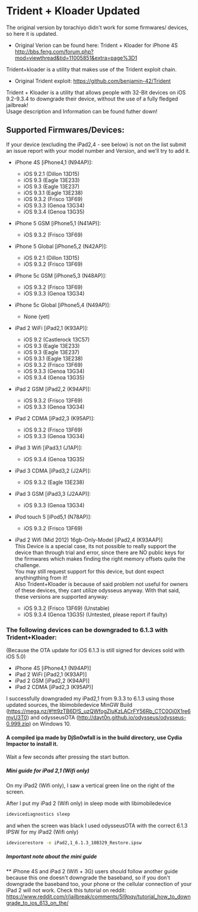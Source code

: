 # Trident + Kloader Updated 

The original version by torachiyo didn't work for some firmwares/ devices, so here it is updated.  
* Original Verion can be found here: Trident + Kloader for iPhone 4S http://bbs.feng.com/forum.php?mod=viewthread&tid=11005851&extra=page%3D1  

Trident+kloader is a utility that makes use of the Trident exploit chain.  
* Original Trident exploit: https://github.com/benjamin-42/Trident  

Trident + Kloader is a utility that allows people with 32-Bit devices on iOS 9.2-9.3.4 to downgrade their device, without the use of a fully fledged jailbreak!  
Usage description and Information can be found futher down!  


## Supported Firmwares/Devices:
If your device (excluding the iPad2,4 - see below) is not on the list submit an issue report with your model number and Version, and we'll try to add it.

* iPhone 4S [iPhone4,1 (N94AP)]:
  * iOS 9.2.1 (Dillon 13D15)
  * iOS 9.3 (Eagle 13E233)
  * iOS 9.3 (Eagle 13E237)  
  * iOS 9.3.1 (Eagle 13E238)
  * iOS 9.3.2 (Frisco 13F69)
  * iOS 9.3.3 (Genoa 13G34)
  * iOS 9.3.4 (Genoa 13G35)

* iPhone 5 GSM [iPhone5,1 (N41AP)]:
  * iOS 9.3.2 (Frisco 13F69)

* iPhone 5 Global [iPhone5,2 (N42AP)]:
  * iOS 9.2.1 (Dillon 13D15)
  * iOS 9.3.2 (Frisco 13F69)

* iPhone 5c GSM [iPhone5,3 (N48AP)]:
  * iOS 9.3.2 (Frisco 13F69)
  * iOS 9.3.3 (Genoa 13G34)

* iPhone 5c Global [iPhone5,4 (N49AP)]:
  * None (yet)

* iPad 2 WiFi [iPad2,1 (K93AP)]:
  * iOS 9.2 (Castlerock 13C57)
  * iOS 9.3 (Eagle 13E233)
  * iOS 9.3 (Eagle 13E237)
  * iOS 9.3.1 (Eagle 13E238)
  * iOS 9.3.2 (Frisco 13F69)
  * iOS 9.3.3 (Genoa 13G34)
  * iOS 9.3.4 (Genoa 13G35)

* iPad 2 GSM [iPad2,2 (K94AP)]:
  * iOS 9.3.2 (Frisco 13F69)
  * iOS 9.3.3 (Genoa 13G34)

* iPad 2 CDMA [iPad2,3 (K95AP)]:
  * iOS 9.3.2 (Frisco 13F69)
  * iOS 9.3.3 (Genoa 13G34)

* iPad 3 Wifi [iPad3,1 (J1AP)]:
  * iOS 9.3.4 (Genoa 13G35)

* iPad 3 CDMA [iPad3,2 (J2AP)]:
  * iOS 9.3.2 (Eagle 13E238)

* iPad 3 GSM [iPad3,3 (J2AAP)]:
  * iOS 9.3.3 (Genoa 13G34)

* iPod touch 5 [iPod5,1 (N78AP)]:
  * iOS 9.3.2 (Frisco 13F69)

* iPad 2 Wifi (Mid 2012) 16gb-Only-Model [iPad2,4 (K93AAP)]  
    This Device is a special case, its not possible to really support the device than through trial and error, since there are NO public keys for the firmwares which makes finding the right memory offsets quite the challenge.  
    You may still request support for this device, but dont expect anythingthing from it!  
    Also Trident+Kloader is because of said problem not useful for owners of these devices, they cant utilize odysseus anyway.
   With that said, these versions are supported anyway:
  * iOS 9.3.2 (Frisco 13F69) (Unstable)
  * iOS 9.3.4 (Genoa 13G35) (Untested, please report if faulty)

 
### The following devices can be downgraded to 6.1.3 with Trident+Kloader:
(Because the OTA update for iOS 6.1.3 is still signed for devices sold with iOS 5.0)

* iPhone 4S [iPhone4,1 (N94AP)]
* iPad 2 WiFi [iPad2,1 (K93AP)]
* iPad 2 GSM [iPad2,2 (K94AP)]
* iPad 2 CDMA [iPad2,3 (K95AP)]

I successfully downgraded my iPad2,1 from 9.3.3 to 6.1.3 using those updated sources, the libimobiledevice MinGW Build (https://mega.nz/#!tt9zTB6D!S_uzQWfogZIuKzLACrFY56Rb_CTC0Oj0X1re6myU3T0) and odysseusOTA (http://dayt0n.github.io/odysseus/odysseus-0.999.zip) on Windows 10.


#### A compiled ipa made by DjSn0wfall is in the build directory, use Cydia Impactor to install it. 

Wait a few seconds after pressing the start button.

##### Mini guide for iPad 2,1 (Wifi only)

On my iPad2 (Wifi only), I saw a vertical green line on the right of the screen.

After I put my iPad 2 (Wifi only) in sleep mode with libimobiledevice
```Bash
idevicediagnostics sleep
```

and when the screen was black I used odysseusOTA with the correct 6.1.3 IPSW for my iPad2 (Wifi only)

```Bash
idevicerestore -e iPad2,1_6.1.3_10B329_Restore.ipsw
```
##### Important note about the mini guide

** iPhone 4S and iPad 2 (Wifi + 3G) users should follow another guide because this one doesn't downgrade the baseband, so if you don't downgrade the baseband too, your phone or the cellular connection of your iPad 2 will not work. Check this tutorial on reddit: https://www.reddit.com/r/jailbreak/comments/5l9pqy/tutorial_how_to_downgrade_to_ios_613_on_the/
